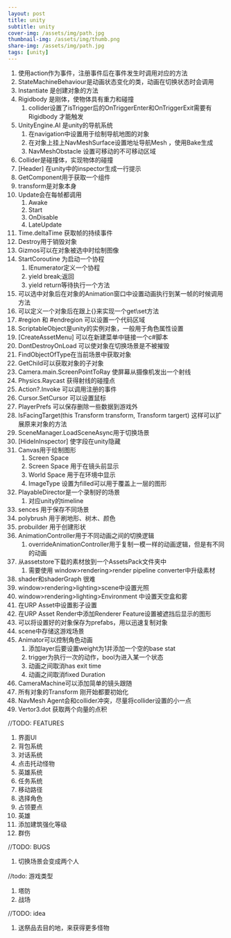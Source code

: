 ```yaml
---
layout: post
title: unity
subtitle: unity
cover-img: /assets/img/path.jpg
thumbnail-img: /assets/img/thumb.png
share-img: /assets/img/path.jpg
tags: [unity]
---
```


1. 使用action作为事件，注册事件后在事件发生时调用对应的方法
2. StateMachineBehaviour是动画状态变化的类，动画在切换状态时会调用
3. Instantiate 是创建对象的方法
4. Rigidbody 是刚体，使物体具有重力和碰撞
   1. collider设置了isTrigger后的OnTriggerEnter和OnTriggerExit需要有Rigidbody 才能触发
5. UnityEngine.AI 是unity的导航系统
   1. 在navigation中设置用于绘制导航地图的对象
   2. 在对象上挂上NavMeshSurface设置地址导航Mesh ，使用Bake生成
   3. NavMeshObstacle 设置可移动的不可移动区域
6. Collider是碰撞体，实现物体的碰撞
7. [Header] 在unity中的inspector生成一行提示
8. GetComponent用于获取一个组件
9.  transform是对象本身
10. Update会在每帧都调用
    1.  Awake
    2.  Start
    3.  OnDisable
    4.  LateUpdate
11.  Time.deltaTime 获取帧的持续事件
12.  Destroy用于销毁对象
13.  Gizmos可以在对象被选中时绘制图像
14.  StartCoroutine 为启动一个协程
     1.   IEnumerator定义一个协程
     2.   yield break;返回
     3.   yield return等待执行一个方法
15.  可以选中对象后在对象的Animation窗口中设置动画执行到某一帧的时候调用方法
16.  可以定义一个对象后在跟上{}来实现一个get\set方法
17.  #region 和 #endregion 可以设置一个代码区域
18.  ScriptableObject是unity的实例对象，一般用于角色属性设置
19. [CreateAssetMenu] 可以在新建菜单中链接一个c#脚本
20. DontDestroyOnLoad 可以使对象在切换场景是不被摧毁
21. FindObjectOfType在当前场景中获取对象
22. GetChild可以获取对象的子对象
23. Camera.main.ScreenPointToRay 使屏幕从摄像机发出一个射线
24. Physics.Raycast 获得射线的碰撞点
25. Action?.Invoke 可以调用注册的事件
26. Cursor.SetCursor 可以设置鼠标
27. PlayerPrefs 可以保存删除一些数据到游戏外
28. IsFacingTarget(this Transform transform, Transform targert) 这样可以扩展原来对象的方法
29. SceneManager.LoadSceneAsync用于切换场景
30. [HideInInspector] 使字段在unity隐藏
31. Canvas用于绘制图形
    1.  Screen Space 
    2.  Screen Space 用于在镜头前显示
    3.  World Space 用于在环境中显示
    4.  ImageType 设置为filled可以用于覆盖上一层的图形
32. PlayableDirector是一个录制好的场景
    1.  对应unity的timeline
33. sences 用于保存不同场景
34. polybrush 用于刷地形、树木、颜色
35. probuilder 用于创建形状
36. AnimationController用于不同动画之间的切换逻辑
    1.  overrideAnimationController用于复制一模一样的动画逻辑，但是有不同的动画
37. 从assetstore下载的素材放到一个AssetsPack文件夹中
    1.  需要使用 window>rendering>render pipeline converter中升级素材
38. shader和shaderGraph 很难
39. window>rendering>lighting>scene中设置光照
40. window>rendering>lighting>Environment 中设置天空盒和雾
41. 在URP Asset中设置影子设置
42. 在URP Asset Render中添加Renderer Feature设置被遮挡后显示的图形
43. 可以将设置好的对象保存为prefabs，用以迅速复制对象
44. scene中存储这游戏场景
45. Animator可以控制角色动画
    1.  添加layer后要设置weight为1并添加一个空的base stat
    2.  trigger为执行一次的动作，bool为进入某一个状态
    3.  动画之间取消has exit time
    4.  动画之间取消fixed Duration
46. CameraMachine可以添加简单的镜头跟随
47. 所有对象的Transform 刚开始都要初始化
48. NavMesh Agent会和collider冲突，尽量将collider设置的小一点
49. Vertor3.dot 获取两个向量的点积




//TODO: FEATURES
1. 界面UI
2. 背包系统
3. 对话系统
4. 点击托动怪物
5. 英雄系统
6. 任务系统
7. 移动路径
8. 选择角色
9. 占领要点
10. 英雄
   1.  添加建筑强化等级
   2.  群伤


//TODO: BUGS
1. 切换场景会变成两个人


//todo: 游戏类型
1. 塔防
2. 战场

//TODO: idea
1. 送祭品去目的地，来获得更多怪物
